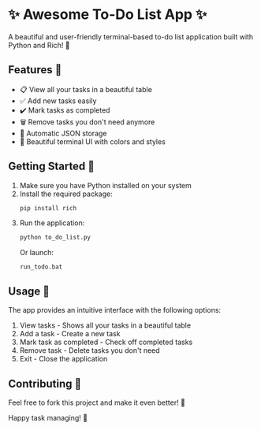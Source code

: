 # ✨ Awesome To-Do List App ✨

A beautiful and user-friendly terminal-based to-do list application built with Python and Rich! 🚀

## Features 🎯

- 📋 View all your tasks in a beautiful table
- ✅ Add new tasks easily
- ✔️ Mark tasks as completed
- 🗑️ Remove tasks you don't need anymore
- 💾 Automatic JSON storage
- 🎨 Beautiful terminal UI with colors and styles

## Getting Started 🌟

1. Make sure you have Python installed on your system
2. Install the required package:
   ```bash
   pip install rich
   ```
3. Run the application:
   ```bash
   python to_do_list.py
   ```
   Or launch:
   ```
   run_todo.bat
   ```

## Usage 📝

The app provides an intuitive interface with the following options:

1. View tasks - Shows all your tasks in a beautiful table
2. Add a task - Create a new task
3. Mark task as completed - Check off completed tasks
4. Remove task - Delete tasks you don't need
5. Exit - Close the application

## Contributing 🤝

Feel free to fork this project and make it even better! 💪

Happy task managing! 🎉
